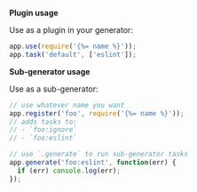 **Plugin usage**

Use as a plugin in your generator:

```js
app.use(require('{%= name %}'));
app.task('default', ['eslint']);
```

**Sub-generator usage**

Use as a sub-generator:

```js
// use whatever name you want
app.register('foo', require('{%= name %}'));
// adds tasks to:
// - `foo:ignore`
// - `foo:eslint`

// use `.generate` to run sub-generator tasks
app.generate('foo:eslint', function(err) {
  if (err) console.log(err);
});
```
